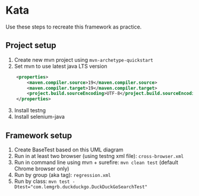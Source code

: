 # Kata

Use these steps to recreate this framework as practice.

## Project setup

1. Create new mvn project using `mvn-archetype-quickstart`
2. Set mvn to use latest java LTS version
```xml
    <properties>
        <maven.compiler.source>19</maven.compiler.source>
        <maven.compiler.target>19</maven.compiler.target>
        <project.build.sourceEncoding>UTF-8</project.build.sourceEncoding>
    </properties>
```
3. Install testng
4. Install selenium-java

## Framework setup

1. Create BaseTest based on this UML diagram
2. Run in at least two browser (using testng xml file): `cross-browser.xml`
3. Run in command line using mvn + surefire: `mvn clean test` (default Chrome browser only)
4. Run by group (aka tag): `regression.xml`
5. Run by class: `mvn test -Dtest="com.lemgrb.duckduckgo.DuckDuckGoSearchTest"`
